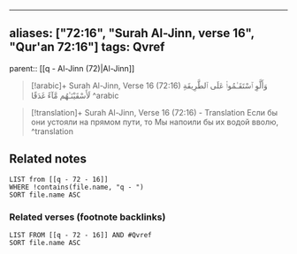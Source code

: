 
---
aliases: ["72:16", "Surah Al-Jinn, verse 16", "Qur'an 72:16"]
tags: Qvref
---

parent:: [[q - Al-Jinn (72)|Al-Jinn]]

> [!arabic]+ Surah Al-Jinn, Verse 16 (72:16)
> <span class="quran-arabic">وَأَلَّوِ ٱسْتَقَـٰمُوا۟ عَلَى ٱلطَّرِيقَةِ لَأَسْقَيْنَـٰهُم مَّآءً غَدَقًا</span>
^arabic

> [!translation]+ Surah Al-Jinn, Verse 16 (72:16) - Translation
> Если бы они устояли на прямом пути, то Мы напоили бы их водой вволю,
^translation



## Related notes
```dataview
LIST from [[q - 72 - 16]]
WHERE !contains(file.name, "q - ")
SORT file.name ASC
```

### Related verses (footnote backlinks)
```dataview
LIST FROM [[q - 72 - 16]] AND #Qvref
SORT file.name ASC
```

